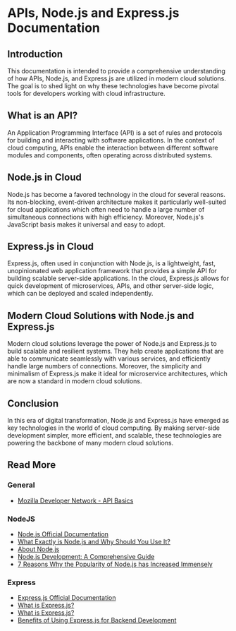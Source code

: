 # APIs, Node.js and Express.js Documentation
## Introduction <a name="introduction"></a>

This documentation is intended to provide a comprehensive understanding of how APIs, Node.js, and Express.js are utilized in modern cloud solutions. The goal is to shed light on why these technologies have become pivotal tools for developers working with cloud infrastructure.


## What is an API? <a name="what-is-an-api"></a>

An Application Programming Interface (API) is a set of rules and protocols for building and interacting with software applications. In the context of cloud computing, APIs enable the interaction between different software modules and components, often operating across distributed systems.


## Node.js in Cloud <a name="nodejs-in-cloud"></a>

Node.js has become a favored technology in the cloud for several reasons. Its non-blocking, event-driven architecture makes it particularly well-suited for cloud applications which often need to handle a large number of simultaneous connections with high efficiency. Moreover, Node.js's JavaScript basis makes it universal and easy to adopt.


## Express.js in Cloud <a name="expressjs-in-cloud"></a>

Express.js, often used in conjunction with Node.js, is a lightweight, fast, unopinionated web application framework that provides a simple API for building scalable server-side applications. In the cloud, Express.js allows for quick development of microservices, APIs, and other server-side logic, which can be deployed and scaled independently.


## Modern Cloud Solutions with Node.js and Express.js <a name="modern-cloud-solutions-with-nodejs-and-expressjs"></a>

Modern cloud solutions leverage the power of Node.js and Express.js to build scalable and resilient systems. They help create applications that are able to communicate seamlessly with various services, and efficiently handle large numbers of connections. Moreover, the simplicity and minimalism of Express.js make it ideal for microservice architectures, which are now a standard in modern cloud solutions.


## Conclusion <a name="conclusion"></a>

In this era of digital transformation, Node.js and Express.js have emerged as key technologies in the world of cloud computing. By making server-side development simpler, more efficient, and scalable, these technologies are powering the backbone of many modern cloud solutions.

## Read More

### General
- [Mozilla Developer Network - API Basics](https://developer.mozilla.org/en-US/docs/Learn/JavaScript/Client-side_web_APIs/Introduction)

### NodeJS
- [Node.js Official Documentation](https://nodejs.org/en/docs/)
- [What Exactly is Node.js and Why Should You Use It?](https://www.freecodecamp.org/news/what-exactly-is-node-js-and-why-should-you-use-it-8043a3624e3c/)
- [About Node.js](https://nodejs.org/en/about)
- [Node.js Development: A Comprehensive Guide](https://scalexcloud.com/blog/nodejs-development-a-comprehensive-guide)
- [7 Reasons Why the Popularity of Node.js has Increased Immensely](https://www.namasteui.com/7-reasons-why-the-popularity-of-node-js-has-increased-immensely/)

### Express
- [Express.js Official Documentation](https://expressjs.com/)
- [What is Express.js?](https://stackoverflow.com/questions/12616153/what-is-express-js)
- [What is Express.js?](https://www.besanttechnologies.com/what-is-expressjs)
- [Benefits of Using Express.js for Backend Development](https://www.techomoro.com/what-are-the-benefits-of-using-express-js-for-backend-development/)
